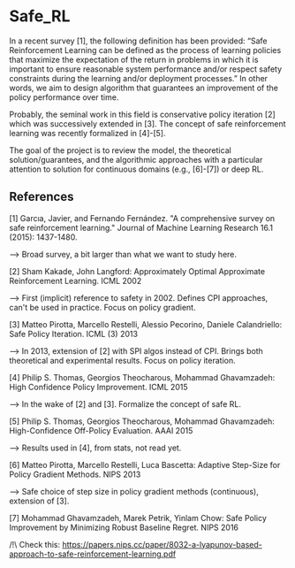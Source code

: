 # Safe_RL

In a recent survey [1], the following definition has been provided: “Safe Reinforcement Learning can be defined as the process of learning policies that maximize the expectation of the return in problems in which it is important to ensure reasonable system performance and/or respect safety constraints during the learning and/or deployment processes.” In other words, we aim to design algorithm that guarantees an improvement of the policy performance over time.

Probably, the seminal work in this field is conservative policy iteration [2] which was successively extended in [3]. The concept of safe reinforcement learning was recently formalized in [4]-[5].

The goal of the project is to review the model, the theoretical solution/guarantees, and the algorithmic approaches with a particular attention to solution for continuous domains (e.g., [6]-[7]) or deep RL.

## References

[1] Garcıa, Javier, and Fernando Fernández. "A comprehensive survey on safe reinforcement learning." Journal of Machine Learning Research 16.1 (2015): 1437-1480.

--> Broad survey, a bit larger than what we want to study here.

[2] Sham Kakade, John Langford: Approximately Optimal Approximate Reinforcement Learning. ICML 2002

--> First (implicit) reference to safety in 2002. Defines CPI approaches, can't be used in practice. Focus on policy gradient.

[3] Matteo Pirotta, Marcello Restelli, Alessio Pecorino, Daniele Calandriello: Safe Policy Iteration. ICML (3) 2013

--> In 2013, extension of [2] with SPI algos instead of CPI. Brings both theoretical and experimental results. Focus on policy iteration.

[4] Philip S. Thomas, Georgios Theocharous, Mohammad Ghavamzadeh: High Confidence Policy Improvement. ICML 2015

--> In the wake of [2] and [3]. Formalize the concept of safe RL.

[5] Philip S. Thomas, Georgios Theocharous, Mohammad Ghavamzadeh: High-Confidence Off-Policy Evaluation. AAAI 2015

--> Results used in [4], from stats, not read yet.

[6] Matteo Pirotta, Marcello Restelli, Luca Bascetta: Adaptive Step-Size for Policy Gradient Methods. NIPS 2013

--> Safe choice of step size in policy gradient methods (continuous), extension of [3].

[7] Mohammad Ghavamzadeh, Marek Petrik, Yinlam Chow: Safe Policy Improvement by Minimizing Robust Baseline Regret. NIPS 2016


/!\ Check this: https://papers.nips.cc/paper/8032-a-lyapunov-based-approach-to-safe-reinforcement-learning.pdf
